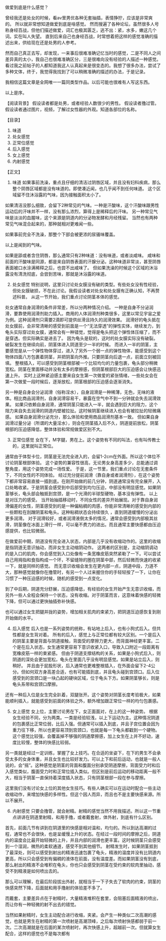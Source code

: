做爱到底是什么感觉？

曾经我还是处女的时候，看av里男优各种无套抽插，表情狰狞，应该是非常爽的。
所以就非常想知道做爱到底是啥感觉。
然而搜遍了各种论坛，虽然很多人号称身经百战，但他们描述做爱，词汇也极其匮乏，逃不出：紧，水多，嫩这几个词。实在叫人失望。
直到后来自己也身经百战，时常想着把这样的感觉准确的描述出来，供给现在还是处男的人参考。

然而自己真正去写，却发现，一来事后很难准确记忆当时的感觉，二是不同人之间差异真的太小，我自己也很难准确区分，三是很难向没有经验的人描述一种感觉。看过我之前帖子的人都知道我这人认真起来是很变态的。我想了很多办法，尝试了多种文体，终于，我觉得我找到了可以稍微准确的描述的办法，于是记录。

我相信这篇文章是全网唯一一篇同类型作品。以后可能也很难有人写这东西。

以上是序。

【阅读背景】
假设读者都是处男，或者经验人数很少的男性。
假设读者撸过管。
假设读者通过图片，视频，了解过女性器的外观。知道各部位的名称。

【目录】
1. 味道
2. 处女感觉
3. 正常位感觉
4. 后入感觉
5. 女上感觉
6. 内射感觉

【正文】
1. 味道
如果事前洗澡，重点且仔细的清洁过阴唇区域，并且没有妇科疾病，那么整个阴唇区域都是没有味道的。即使凑近闻，也几乎闻不到任何味道。
这个区域留不住沐浴露的气味，因为接触面积太小了。

如果清洁没那么细致，会留下2种常见的气味。一种是汗酸味，这个汗酸味跟男性运动后的汗味并不一样，没有那么浓烈，算得上是稀释后的汗味。
另一种常见气味是淡淡的血腥味，这个来源是阴道内的分泌物发酵和月经残留。
当然也有两种常见气味混合起来的，那种就相对更难闻一些。

如果事前完全不洗澡，那整个下部会被更浓的尿骚味覆盖。

以上是闻到的气味。

如果是舔或者含住阴唇，那么通常只有2种味道：没有味道，或者淡咸味。
咸味和前面的汗酸味是同源，都是来自阴唇表面的汗腺分泌。这种味道非常淡，甚至阴唇表面被口水涂满稀释之后，也尝不出咸味了。
但如果洗澡的时候这个区域的沐浴露没有清洗彻底，会尝到苦味，那就是沐浴露的味道。

2. 处女感觉
特别说明，这里只讨论处女膜没有破的类型。有些处女没有性经验，但处女膜破损，不在此讨论。我假设读者对处女和处女膜有正确认知，不再赘述科普。
从这一节开始，我们重点讨论阴茎本体的感觉。

处女通常自身润滑的条件非常差，所以分两种情况介绍。
一种是自身不分泌润滑，要靠使用润滑剂助力插入。商用的人体润滑剂种类很多，这里以常见宇宙之爱为例。这种润滑剂只需要2滴即可提供丝滑且持久的润滑效果。
润滑好的龟头抵在处女膜前，会非常清晰的感受到前面是一个“无法穿透”的弹性实体，继续发力，到龟头实际穿过处女膜，通常会有一种错觉，觉得是龟头把这个弹性体压缩了，而不是穿透。但实际确实是进去了。
因为龟头是软的，这时的处女膜实际没有破裂。破裂发生在继续向前，阴茎体进入阴道至少一半的时候。
而进入一半的阴茎，主要感觉是从一个弹性物体穿过，进入了另外一个弱一点的弹性物体，能感受到这个物体四面八方包裹着阴茎，并把阴茎向外推。只要阴茎向后退一点，前面立刻被回填。
整根插入，可以感受到阴茎根部被一个比较均匀的力量包裹，龟头部分稍微宽松。阴茎在里面移动并没有太多的摩擦感，但阴茎根部巨大的压迫感会让快感迅速上升。
实时上这种紧迫感主要来自女生第一次做爱的紧张情绪，一些处女会在第一次做爱一段时候后，逐渐放松，阴茎根部的压迫感会逐渐消失。


另一种是自身会分泌润滑（俗称淫水），自身润滑是一种稀薄，无色，无味的液体。相比商品润滑剂，自身润滑容易干，暴露在空气中不到一分钟就会失去润滑效果。
如果只依赖自身润滑，通常阴茎只能进入一半，就会遇到巨大的阻力，这个阻力来自失去润滑的阴道内壁被拉扯。这时候阴茎继续进入也会有被拉扯的轻微痛感。
如果自身润滑分泌充分，那么体验和使用商品润滑剂基本一致。
但如果自身润滑过量分泌（所谓的大量淫水），则会在阴茎插入后不久，阴道提前放松，阴茎根部的压迫感降低，整体体验和常规做爱区别不大。

3. 正常位感觉
女在下，M字腿，男在上。这个姿势有不同的叫法，也有叫传教士的，这里就叫正常位。

通常由于体型卡位，阴茎是无法完全进入的，会留1-2cm在外面。所以这个体位不讨论阴茎根部体验。
这个姿势的兼容性很高，无论男女身高差多少，总能通过调整角度，用这个姿势完成一场性爱。
于是，这一节里，我们重点讨论在无套条件下，不同女性的不同体验。
经过充分提前润滑（靠自身或者润滑剂），在这个姿势下都非常容易直接一插到底。在刚开始做的前几分钟，阴道通常没有完全展开，入口处略收紧。于是阴茎会感受到中后部受到均匀压迫，中部没有明显感觉。如果阴茎够长，龟头部会触抵到宫颈，是一个光滑的半球型硬物，基本没有弹性。
以上是对压力的感受。
当开始抽插移动时，不同女性的差异开始展现。对于靠自身润滑偏差的女性，阴茎感受到的是一种偏粘稠的肉感，你能非常清晰的感受到内部的一些颗粒在刮蹭阴茎和龟头。这种粘稠状态会持续很久 ，直到阴道缓慢的分泌出更多润滑。
对于润滑较好，或者润滑液倒太多的情况，通常会感受到内部极其丝滑，阴茎像在冰面上滑行一样，可以毫不费力的进出。而且通常主要快感都由压迫感提供，也比较微弱。

在做爱前中期，阴道没有完全进入状态，内部是几乎没有收缩动作的。这里的收缩是指阴道无意识抽动，而非女生主动缩阴动作。
这两者的区别是，主动缩阴调动的是入口的肌肉，你会感觉到入口处像有一条宽橡皮筋突然紧勒了一下。可以尝试自己用拇指和食指构成一个环，不留缝隙的圈在阴茎中部，然后轻微而快速的收紧一下，就是同样的感觉。
而无意识收缩会发生在更内部一点，阴道中段，力道不大，那种感觉就像你在撸管时，有另一个人过来握住你的手轻轻按了一下，让你在习惯了一种压迫感的时候，随机的感受到一点变化。

到了中后期，阴道充分舒展，压迫感降低，有经验的女生开始产生无意识收缩，而另外一些人全程会保持一个状态，没有收缩。对于阴茎而言，这意味着快感的轻微下降，但可以通过更快抽插弥补快感。

也可以通过女生把腿并拢的姿势，增加相关肌肉的束紧力，把阴道压迫感恢复到刚开始做的水平。

4. 后入感觉
后入也是一系列姿势的统称，有站地上后入，也有小狗式后入。但共性都是女生背对着。
所有的后入，感觉上与正常位都有较大区别。一个是后入的阴茎主要是背面与阴道接触，背面受的摩擦力更大，而背面神经更丰富。二个是在后入状态，女生通常更容易下意识收紧入口，导致入口附近一段距离有宽橡皮筋一样的束紧感。
但由于阴道支撑结构的关系，如果是小狗式后入，则阴道的深处会更加宽松，龟头在里面几乎没有明显感觉。如果是站立后入，则稍好。
并且由于屁股形状，后入通常也更难整根插入，在外面会留下2-4公分。但如何双方身高差合适，也有可能插到底，并且龟头碰到宫颈口。后入位感受到的宫颈口是一块凸起的硬块区域，位于龟头下方。如果阴茎够长，则是龟头系带和宫颈口摩擦。

还有一种后入位是女生完全趴着，双腿张开。这个姿势对阴茎长度考验极大，如果能顺利插入，就能感受到前面的体验之外，额外增加跟正常位一样的均匀包裹感。

5. 女上感觉
女上位，主要讨论男在下，女正面面对，在上的这一种姿势。
根据女生经验不同，分为两类。一类是经验较浅，以上下运动为主。这种情况阴道的包裹感比正常位弱，比后入强。但通常可以插入到底，并且子宫位置会因为重力往下移，所以也更容易顶到宫颈口，也就是每一下龟头都戳到一个硬物。这个感觉比较强，会覆盖掉不够强的阴道摩擦感，加上女生在上并不好动，速度比较慢，整体的快感比较弱。

另一类就是经过一定训练，掌握了女上技巧。在合适的坐姿下，在下的男生不会承受太多的女身体重，并且女生也比较好发力。可以上下和前后运动，也就是一般人说的，会“摇”。这种感觉是阴茎的背面和腹面分别承受阴道摩擦，背面受力时和后入感觉类似，腹面受力时和正常位插入类似。但区别是前后运动的移动距离一般不大，相当于阴茎一直保持着深度插入状态，只有阴茎根部一段在参与摩擦。

这里我们没有讨论女上位的其他女生技巧。有些人确实可以在运动时配合一些主动收缩动作，来增加快感的多样性。但这个因人而异，而且也不是主要快感来源。所以不展开。

6. 内射感觉
只要会撸管，就会射精。射精的感觉当然不用我描述。所以这一节重点讲讲在阴道里射精，和用手撸，或者戴套射，体外射，到底有什么区别。

首先，前面几节有讲到在阴道里的快感是相对温和，均匀的。所以到达高潮的过程，通常也不会很快，也是呈缓慢上升的状态。在经过一段时间的摩擦之后，阴道内的温度会比最开始轻微的上升，并且内部的润滑也更丰富。这时候阴茎只会感受到一个湿润，微热的柔软通道，感受不到其他细节。
射精发生时，如果阴茎抵到了最深处，则可以感受到射出的精液迅速包裹了龟头，精液的温度并没有比阴道内更高，所以只会感受到有偏稠的液体在前面，没有温度差。而如果阴茎没有到底，那么射出的精液不会堆积在龟头，你也只会感受到阴茎在受约束的软肉里抽动，感受不到精液是如何喷出去的。

那么可以理解，在最后阶段拔出外射，就相当于一下子失去了软肉的约束，阴茎的快感突然下降，后面就和用手撸射的体验差不多了。

而戴套，主要差异点在于射精时，大量精液堆积在套里，会阻塞后面精液的喷出，而让你有一种轻微的射不出去的错觉。

当然如果射精时，女生主动配合进行收缩，夹紧。会产生一种类似二次高潮的感觉，也就是男生在射精的第一次喷射是高潮顶峰，之后每次喷射快感都弱于前一次。二次高潮就是在后面的某次喷射时，再次快感上升，超越前一次。但就算女生配合，这样的感觉也不是每次都有
